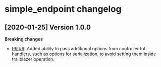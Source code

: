 simple_endpoint changelog
=====================

[2020-01-25] Version 1.0.0
---------------------------
**Breaking changes**
- [PR #6](https://github.com/differencialx/simple_endpoint/pull/6): Added ability to pass additional options from controller tot handlers, such as options for serialization, to avoid setting them inside trailblazer operation.
